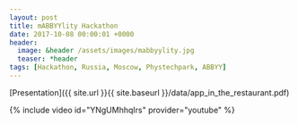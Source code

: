 ```yaml
---
layout: post
title: mABBYYlity Hackathon
date: 2017-10-08 00:00:01 +0000
header:
  image: &header /assets/images/mabbyylity.jpg
  teaser: *header
tags: [Hackathon, Russia, Moscow, Phystechpark, ABBYY]
---
```


[Presentation]({{ site.url }}{{ site.baseurl }}/data/app_in_the_restaurant.pdf)

{% include video id="YNgUMhhqIrs" provider="youtube" %}
